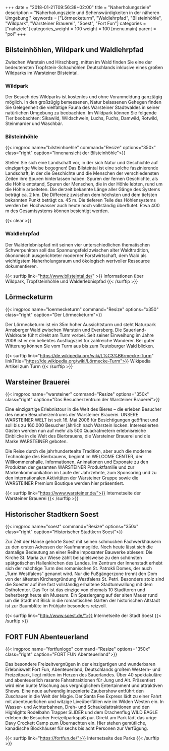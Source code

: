 +++
date = "2018-01-21T09:56:38+02:00"
title = "Naherholungsziele"
description = "Naherholungsziele und Sehenswürdigkeiten in der näheren Umgebung."
keywords = ["Lörmecketurm", "Waldlehrpfad", "Bilsteinhöhle", "Wildpark", "Warsteiner Brauerei", "Soest", "Fort Fun"]
categories = ["nahziele"]
categories_weight = 100
weight = 100
[menu.main]
    parent = "poi"
+++

## Bilsteinhöhlen, Wildpark und Waldlehrpfad

Zwischen Warstein und Hirschberg, mitten im Wald finden Sie eine der bedeutensten 
Tropfstein-Schauhöhlen Deutschlands inklusive eines großen Wildparks im Warsteiner Bilsteintal. 

### Wildpark

Der Besuch des Wildparks ist kostenlos und ohne Voranmeldung ganztägig möglich. 
In den großzügig bemessenen, Natur belassenen Gehegen finden Sie Gelegenheit die vielfältige Fauna des 
Warsteiner Stadtwaldes in seiner natürlichen Umgebung zu beobachten. Im Wildpark können Sie folgende Tier beobachten: 
Sikawild, Wildschwein, Luchs, Fuchs, Damwild, Rotwild, Steinmarder und Waschbär.


### Bilsteinhöhle

{{< imgproc name="bilsteinhoehle" command="Resize" options="350x" class="right" caption="Innenansicht der Bilsteinhöhle">}}

Stellen Sie sich eine Landschaft vor, in der sich Natur und Geschichte auf einzigartige Weise begegnen! 
Das Bilsteintal ist eine solche faszinierende Landschaft, in der die Geschichte und die Menschen der verschiedensten 
Zeiten ihre Spuren hinterlassen haben: Spuren der fernen Geschichte, als die Höhle entstand, Spuren der Menschen, 
die in der Höhle lebten, rund um die Höhle arbeiteten. Die derzeit bekannte Länge aller Gänge des Systems beträgt 
ca. 2 km. Die Differenz zwischen dem höchsten und dem tiefsten bekannten Punkt beträgt ca. 45 m. Die tieferen Teile 
des Höhlensystems werden bei Hochwasser auch heute noch vollständig überflutet. Etwa 400 m des Gesamtsystems können
besichtigt werden.

{{< clear >}}

### Waldlehrpfad

Der Walderlebnispfad mit seinen vier unterschiedlichen thematischen Schwerpunkten soll das Spannungsfeld zwischen 
alter Waldtradition, ökonomisch ausgerichteter moderner Forstwirtschaft, dem Wald als wichtigstem Naherholungsraum und 
ökologisch wertvoller Ressource dokumentieren.

{{< surftip link="http://www.bilsteintal.de/" >}}
 Informationen über Wildpark, Tropfsteinhöhle und Walderlebnispfad
{{< /surftip >}}

## Lörmecketurm

{{< imgproc name="loermecketurm" command="Resize" options="x350" class="right" caption="Der Lörmecketurm">}}

Der Lörmecketurm ist ein 35m hoher Aussichtsturm und steht Naturpark Arnsberger Wald zwischen Warstein und Eversberg. 
Die Sauerland-Waldroute führt direkt am Turm vorbei. Seit seiner Einweihung im Jahre 2008 ist er ein beliebtes 
Ausflugsziel für zahlreiche Wanderer. Bei guter Witterung können Sie vom Turm aus bis zum Teutoburger Wald blicken.

{{< surftip link="https://de.wikipedia.org/wiki/L%C3%B6rmecke-Turm" linkTitle="https://de.wikipedia.org/wiki/Lörmecke-Turm">}}
 Wikipedia Artikel zum Turm
{{< /surftip >}}


## Warsteiner Brauerei

{{< imgproc name="warsteiner" command="Resize" options="350x" class="right" caption="Das Besucherzentrum der Warsteiner Brauerei">}}

Eine einzigartige Erlebnistour in die Welt des Bieres – die erleben Besucher des neuen Besucherzentrums der Warsteiner Brauerei. 
UNSERE WARSTEINER WELT ist seit 16. Mai 2006 für Besichtigungen geöffnet und soll bis zu 160.000 Besucher jährlich 
nach Warstein locken. Interessierten Gästen werden nun auf mehr als 500 Quadratmetern erlebnisreiche Einblicke 
in die Welt des Bierbrauens, die Warsteiner Brauerei und die Marke WARSTEINER geboten.

Die Reise durch die jahrhundertealte Tradition, aber auch die moderne Technologie des Bierbrauens, beginnt im 
WELCOME CENTER, der Willkommenshalle. Informationen, Animationen und Exponate zu den Produkten der gesamten 
WARSTEINER Produktfamilie und zur Markenkommunikation im Laufe der Jahrzehnte, zum Sponsoring und zu den 
internationalen Aktivitäten der Warsteiner Gruppe sowie die WARSTEINER Premium Boutique werden hier präsentiert.

{{< surftip link="https://www.warsteiner.de/">}}
 Internetseite der Warsteiner Brauerei
{{< /surftip >}}


## Historischer Stadtkern Soest

{{< imgproc name="soest" command="Resize" options="350x" class="right" caption="Historischer Stadtkern Soest">}}

Zur Zeit der Hanse gehörte Soest mit seinen schmucken Fachwerkhäusern zu den ersten Adressen der Kaufmannsgilde. 
Noch heute lässt sich die damalige Bedeutung an einer Reihe imposanter Bauwerke ablesen: Die Kirche St. Maria zur 
Wiese zählt beispielsweise zu den schönsten spätgotischen Hallenkirchen des Landes. Im Zentrum der Innenstadt erhebt 
sich der mächtige Turm des romanischen St. Patrokli Domes, der auch „Turm Westfalens“ genannt wird. Nur die 
Fußgängerzone trennt den Dom von der ältesten Kirchengründung Westfalens St. Petri. Besonders stolz sind die 
Soester auf ihre fast vollständig erhaltene Stadtumwallung mit dem Osthofentor. Das Tor ist das einzige von ehemals 
10 Stadttoren und beherbergt heute ein Museum. Ein Spaziergang auf der alten Mauer rund um die Stadt mit Blick in 
die romantischen Gärten der historischen Altstadt ist zur Baumblüte im Frühjahr besonders reizvoll.

{{< surftip link="http://www.soest.de/">}}
 Internetseite der Stadt Soest
{{< /surftip >}}

## FORT FUN Abenteuerland

{{< imgproc name="fortfunlogo" command="Resize" options="350x" class="right" caption="FORT FUN Abenteuerland">}}

Das besondere Freizeitvergnügen in der einzigartigen und wunderbaren Erlebniswelt Fort Fun, Abenteuerland, 
Deutschlands großem Western- und Freizeitpark, liegt mitten im Herzen des Sauerlandes. Über 40 spektakuläre und 
abenteuerlich rasante Fahrattraktionen für Jung und Alt. Präsentiert wird eine bunte Mischung aus vergnüglichem 
Entertainment und attraktiven Shows. Eine neue aufwendig inszenierte Zaubershow entführt den Zuschauer in die Welt 
der Magie. Der Santa Fee Express lädt zu einer Fahrt mit abenteuerlichen und witzige Liveüberfällen wie im Wilden 
Westen ein. In Wasser- und Achterbahnen, Dreh- und Schaukelattraktionen und den Highlights Rodelbahn Trapper SLIDER 
und dem Drachenflug WILD EAGLE erleben die Besucher Freizeitparkspaß pur. Direkt am Park lädt das urige Davy Crockett 
Camp zum Übernachten ein. Hier stehen gemütliche, kanadische Blockhäuser für sechs bis acht Personen zur Verfügung.

{{< surftip link="https://fortfun.de/">}}
 Internetseite des Parks
{{< /surftip >}}